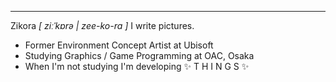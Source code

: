 <!-- <img src="banner.png"> -->

---

Zikora *[ ziːˈkɒrə | zee-ko-ra ]*
I write pictures.

- Former Environment Concept Artist at Ubisoft 
- Studying Graphics / Game Programming at OAC,  Osaka 
- When I'm not studying I'm developing ✨ T H I N G S ✨